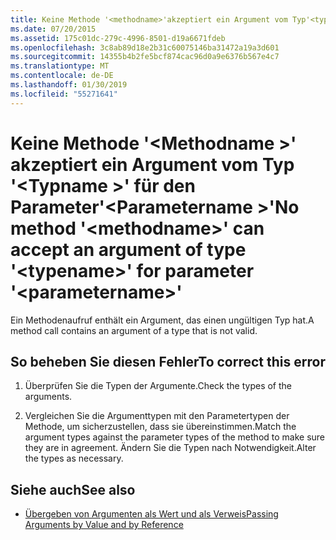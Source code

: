 ```yaml
---
title: Keine Methode '<methodname>'akzeptiert ein Argument vom Typ'<typename>'für Parameter'<parametername>'
ms.date: 07/20/2015
ms.assetid: 175c01dc-279c-4996-8501-d19a6671fdeb
ms.openlocfilehash: 3c8ab89d18e2b31c60075146ba31472a19a3d601
ms.sourcegitcommit: 14355b4b2fe5bcf874cac96d0a9e6376b567e4c7
ms.translationtype: MT
ms.contentlocale: de-DE
ms.lasthandoff: 01/30/2019
ms.locfileid: "55271641"
---
```

# <a name="no-method-methodname-can-accept-an-argument-of-type-typename-for-parameter-parametername"></a><span data-ttu-id="51179-102">Keine Methode '\<Methodname >' akzeptiert ein Argument vom Typ '\<Typname >' für den Parameter'\<Parametername >'</span><span class="sxs-lookup"><span data-stu-id="51179-102">No method '\<methodname>' can accept an argument of type '\<typename>' for parameter '\<parametername>'</span></span>
<span data-ttu-id="51179-103">Ein Methodenaufruf enthält ein Argument, das einen ungültigen Typ hat.</span><span class="sxs-lookup"><span data-stu-id="51179-103">A method call contains an argument of a type that is not valid.</span></span>  
  
## <a name="to-correct-this-error"></a><span data-ttu-id="51179-104">So beheben Sie diesen Fehler</span><span class="sxs-lookup"><span data-stu-id="51179-104">To correct this error</span></span>  
  
1.  <span data-ttu-id="51179-105">Überprüfen Sie die Typen der Argumente.</span><span class="sxs-lookup"><span data-stu-id="51179-105">Check the types of the arguments.</span></span>  
  
2.  <span data-ttu-id="51179-106">Vergleichen Sie die Argumenttypen mit den Parametertypen der Methode, um sicherzustellen, dass sie übereinstimmen.</span><span class="sxs-lookup"><span data-stu-id="51179-106">Match the argument types against the parameter types of the method to make sure they are in agreement.</span></span> <span data-ttu-id="51179-107">Ändern Sie die Typen nach Notwendigkeit.</span><span class="sxs-lookup"><span data-stu-id="51179-107">Alter the types as necessary.</span></span>  
  
## <a name="see-also"></a><span data-ttu-id="51179-108">Siehe auch</span><span class="sxs-lookup"><span data-stu-id="51179-108">See also</span></span>
- [<span data-ttu-id="51179-109">Übergeben von Argumenten als Wert und als Verweis</span><span class="sxs-lookup"><span data-stu-id="51179-109">Passing Arguments by Value and by Reference</span></span>](../../visual-basic/programming-guide/language-features/procedures/passing-arguments-by-value-and-by-reference.md)
